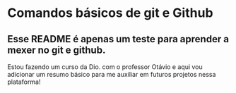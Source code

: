 # Comandos básicos de git e Github

## Esse README é apenas um teste para aprender a mexer no git e github.

Estou fazendo um curso da Dio. com o professor Otávio e aqui vou adicionar um resumo básico para me auxiliar em futuros projetos nessa plataforma! 
